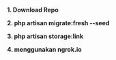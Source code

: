 **1. Download Repo**

**2. php artisan migrate:fresh --seed**

**3. php artisan storage:link**

**4. menggunakan ngrok.io**
